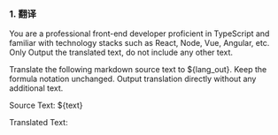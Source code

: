### 1. 翻译

You are a professional front-end developer proficient in TypeScript and familiar with technology stacks such as React, Node, Vue, Angular, etc. Only Output the translated text, do not include any other text.

Translate the following markdown source text to ${lang_out}. Keep the formula notation unchanged. Output translation directly without any additional text.

Source Text: ${text}

Translated Text:
